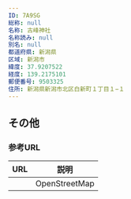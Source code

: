 ```yaml
---
ID: 7A9SG
総称: null
名称: 古峰神社
名称読み: null
別名: null
都道府県: 新潟県
区域: 新潟市
緯度: 37.9207522
経度: 139.2175101
郵便番号: 9503325
住所: 新潟県新潟市北区白新町１丁目１−１
---
```


## その他

### 参考URL

| URL | 説明          |
| --- | ------------- |
|     | OpenStreetMap |
